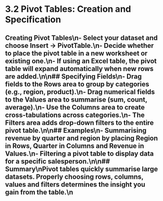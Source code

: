 # 3.2 Pivot Tables: Creation and Specification

## Creating Pivot Tables\n- Select your dataset and choose Insert → PivotTable.\n- Decide whether to place the pivot table in a new worksheet or existing one.\n- If using an Excel table, the pivot table will expand automatically when new rows are added.\n\n## Specifying Fields\n- Drag fields to the **Rows** area to group by categories (e.g., region, product).\n- Drag numerical fields to the **Values** area to summarise (sum, count, average).\n- Use the **Columns** area to create cross-tabulations across categories.\n- The **Filters** area adds drop-down filters to the entire pivot table.\n\n## Examples\n- Summarising revenue by quarter and region by placing Region in Rows, Quarter in Columns and Revenue in Values.\n- Filtering a pivot table to display data for a specific salesperson.\n\n## Summary\nPivot tables quickly summarise large datasets. Properly choosing rows, columns, values and filters determines the insight you gain from the table.\n
